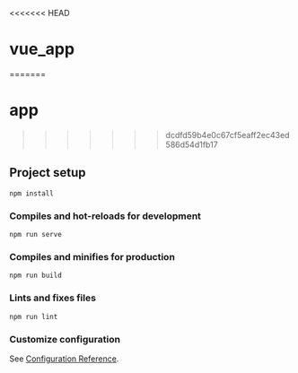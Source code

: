 <<<<<<< HEAD
# vue_app
=======
# app
>>>>>>> dcdfd59b4e0c67cf5eaff2ec43ed586d54d1fb17

## Project setup
```
npm install
```

### Compiles and hot-reloads for development
```
npm run serve
```

### Compiles and minifies for production
```
npm run build
```

### Lints and fixes files
```
npm run lint
```

### Customize configuration
See [Configuration Reference](https://cli.vuejs.org/config/).
